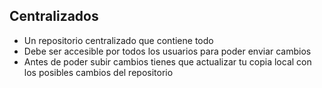 ## Centralizados

* Un repositorio centralizado que contiene todo
* Debe ser accesible por todos los usuarios para poder enviar cambios
* Antes de poder subir cambios tienes que actualizar tu copia local con los posibles cambios del repositorio
